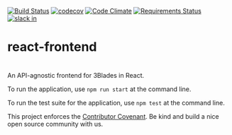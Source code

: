 [![Build Status](https://travis-ci.org/3Blades/react-frontend.svg?branch=master)](https://travis-ci.org/3Blades/react-frontend)
[![codecov](https://codecov.io/gh/3Blades/react-frontend/branch/master/graph/badge.svg)](https://codecov.io/gh/3Blades/react-frontend)
[![Code Climate](https://codeclimate.com/repos/58516230a39c863210001110/badges/152b1f665b5dc7101b54/gpa.svg)](https://codeclimate.com/repos/58516230a39c863210001110/feed)
[![Requirements Status](https://requires.io/github/3Blades/react-frontend/requirements.svg?branch=drag-and-drop)](https://requires.io/github/3Blades/react-frontend/requirements/?branch=drag-and-drop)
[![slack in](https://slackin-tkscnxhpky.now.sh/badge.svg)](https://slackin-tkscnxhpky.now.sh/)

# react-frontend
#
An API-agnostic frontend for 3Blades in React.

To run the application, use `npm run start` at the command line. 

To run the test suite for the application, use `npm test` at the command line.

This project enforces the [Contributor Covenant](./CODE_OF_CONDUCT.md). Be kind
and build a nice open source community with us.

